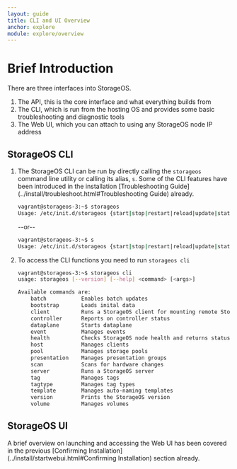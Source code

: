 ```yaml
---
layout: guide
title: CLI and UI Overview
anchor: explore
module: explore/overview
---
```


# Brief Introduction

There are three interfaces into StorageOS.

1. The API, this is the core interface and what everything builds from
2. The CLI, which is run from the hosting OS and provides some basic troubleshooting and diagnostic tools
3. The Web UI, which you can attach to using any StorageOS node IP address

## StorageOS CLI

1.  The StorageOS CLI can be run by directly calling the `storageos` command line utility  or calling its alias, `s`.  Some of the CLI features have been introduced in the installation [Troubleshooting Guide](../install/troubleshoot.html#Troubleshooting Guide) already.

    ```bash
    vagrant@storageos-3:~$ storageos
    Usage: /etc/init.d/storageos {start|stop|restart|reload|update|status|logs|cli|bootstrap|test}
    ```
    --or--
    ```bash
    vagrant@storageos-3:~$ s
    Usage: /etc/init.d/storageos {start|stop|restart|reload|update|status|logs|cli|bootstrap|test}
    ```

2.  To access the CLI functions you need to run `storageos cli`

    ```bash
    vagrant@storageos-3:~$ storageos cli
    usage: storageos [--version] [--help] <command> [<args>]

    Available commands are:
        batch           Enables batch updates
        bootstrap       Loads inital data
        client          Runs a StorageOS client for mounting remote StorageOS volumes
        controller      Reports on controller status
        dataplane       Starts dataplane
        event           Manages events
        health          Checks StorageOS node health and returns status
        host            Manages clients
        pool            Manages storage pools
        presentation    Manages presentation groups
        scan            Scans for hardware changes
        server          Runs a StorageOS server
        tag             Manages tags
        tagtype         Manages tag types
        template        Manages auto-naming templates
        version         Prints the StorageOS version
        volume          Manages volumes
    ```

## StorageOS UI

A brief overview on launching and accessing the Web UI has been covered in the previous [Confirming Installation](../install/startwebui.html#Confirming Installation) section already.
